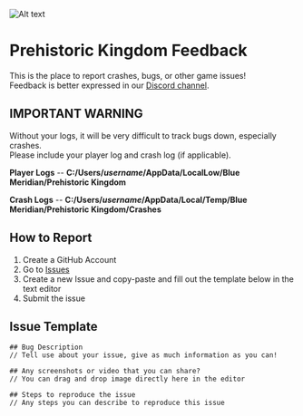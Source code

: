 ![Alt text](banner.jpg?raw=true "Prehistoric Kingdom")

# Prehistoric Kingdom Feedback
This is the place to report crashes, bugs, or other game issues!<br />
Feedback is better expressed in our [Discord channel](https://discord.gg/Ny86UVu7).

## IMPORTANT WARNING
Without your logs, it will be very difficult to track bugs down, especially crashes. <br />
Please include your player log and crash log (if applicable).

**Player Logs** -- **C:/Users/_username_/AppData/LocalLow/Blue Meridian/Prehistoric Kingdom**
  
**Crash Logs** -- **C:/Users/_username_/AppData/Local/Temp/Blue Meridian/Prehistoric Kingdom/Crashes**

##  How to Report
1. Create a GitHub Account
2. Go to [Issues](https://github.com/PrehistoricKingdom/feedback/issues)
3. Create a new Issue and copy-paste and fill out the template below in the text editor
4. Submit the issue

## Issue Template
```
## Bug Description
// Tell use about your issue, give as much information as you can!

## Any screenshots or video that you can share?
// You can drag and drop image directly here in the editor

## Steps to reproduce the issue
// Any steps you can describe to reproduce this issue

```
